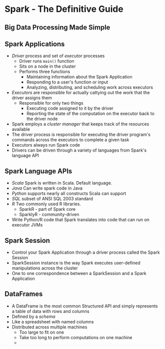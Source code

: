 # Spark - The Definitive Guide

## Big Data Processing Made Simple

## Spark Applications

- *Driver* process and set of *executor* processes
  - Driver runs `main()` function
  - Sits on a node in the cluster
  - Performs three functions
    - Maintaining information about the Spark Application
    - Responding to a user's function or input
    - Analyzing, distributing, and scheduling work across executors
- *Executors* are responsible for actually cattying out the work that the driver assigns them
  - Responsible for only two things
    - Executing code assigned to it by the driver
    - Reporting the state of the computation on the executor back to the driver node
- Spark employs a *cluster manager* that keeps track of the resources available
- The driver process is responsible for executing the driver program's commands across the executors to complete a given task
- Executors always run Spark code
- Drivers can be driven through a variety of languages from Spark's language API

## Spark Language APIs

- *Scala* Spark is written in Scala. Default language.
- *Java* Can write spark code in Java
- *Python* supports nearly all constructs Scala can support
- *SQL* subset of ANSI SQL 2003 standard
- *R*  Two commonly used R libraries.
  - SparkR - part of Spark core
  - SparklyR - community-driven
- Write Python/R code that Spark translates into code that can run on executor JVMs

## Spark Session

- Control your Spark Application through a driver process called the Spark Session
- SparkSession instance is the way Spark executes user-defined manipulations across the cluster
- One to one correspondence between a SparkSession and a Spark Application

## DataFrames

- A DataFrame is the most common Structured API and simply represents a table of data with rows and columns
- Defined by a *schema*
- Like a spreadsheet with named columns
- Distributed across multiple machines
  - Too large to fit on one
  - Take too long to perform computations on one machine
  - 